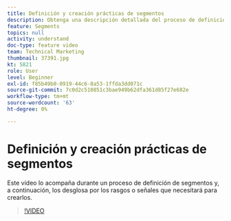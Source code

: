 ```yaml
---
title: Definición y creación prácticas de segmentos
description: Obtenga una descripción detallada del proceso de definición de segmentos y, a continuación, desglose por los rasgos o señales que necesita para crearlos.
feature: Segments
topics: null
activity: understand
doc-type: feature video
team: Technical Marketing
thumbnail: 37391.jpg
kt: 5821
role: User
level: Beginner
exl-id: f85b49b0-0919-44c6-8a53-1ffda3dd071c
source-git-commit: 7c0d2c510851c3bae949b62dfa361d85f27e682e
workflow-type: tm+mt
source-wordcount: '63'
ht-degree: 0%

---
```


# Definición y creación prácticas de segmentos

Este vídeo lo acompaña durante un proceso de definición de segmentos y, a continuación, los desglosa por los rasgos o señales que necesitará para crearlos.

>[!VIDEO](https://video.tv.adobe.com/v/326719/?quality=12&learn=on&captions=spa)
